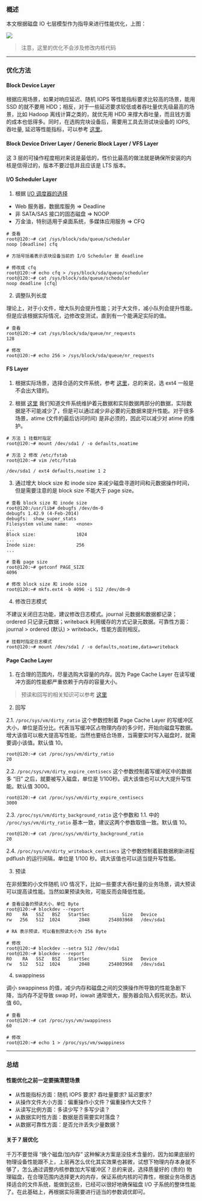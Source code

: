 ### 概述

本文根据磁盘 IO 七层模型作为指导来进行性能优化，上图：

![](https://raw.githubusercontent.com/hsxhr-10/picture/master/块设备分层图2.jpg)

> 注意，这里的优化不会涉及修改内核代码

---

### 优化方法

#### Block Device Layer

根据应用场景，如果对响应延迟、随机 IOPS 等性能指标要求比较高的场景，能用 SSD 的就不要用 HDD；相反，对于一些延迟要求较低或者吞吐量优先级最高的场景，比如  Hadoop 离线计算之类的，就优先用 HDD 来撑大吞吐量，而且钱方面的成本也低得多。同时，在选购完块设备后，需要用工具去测试块设备的 IOPS, 吞吐量, 延迟等性能指标，可以参考 [这里](https://github.com/hsxhr-10/blog/blob/master/Linux/【磁盘%20IO】--%20性能测试(Block%20Device%20Layer).md)。

#### Block Device Driver Layer / Generic Block Layer / VFS Layer

这 3 层的可操作程度相对来说是最低的，性价比最高的做法就是确保所安装的内核是信得过的，版本不要过低并且应该是 LTS 版本。

#### I/O Scheduler Layer

1. 根据 [I/O 调度器的选择](https://github.com/hsxhr-10/blog/blob/master/Linux/【磁盘%20IO】--%20IO%20Scheduler%20Layer.md#io-调度器的选择)

- Web 服务器，数据库服务 => Deadline
- 非 SATA/SAS 接口的固态磁盘 => NOOP
- 万金油，特别适用于桌面系统，多媒体应用服务 => CFQ

```
# 查看
root@120:~# cat /sys/block/sda/queue/scheduler 
noop [deadline] cfq

# 方括号括着表示该块设备当前的 I/O Scheduler 是 deadline

# 修改成 cfq
root@120:~# echo cfq > /sys/block/sda/queue/scheduler
root@120:~# cat /sys/block/sda/queue/scheduler 
noop deadline [cfq] 
```

2. 调整队列长度

理论上，对于小文件，增大队列会提升性能；对于大文件，减小队列会提升性能。但是应该根据实际情况，边修改变测试，直到有一个能满足实际的值。

```
# 查看
root@120:~# cat /sys/block/sda/queue/nr_requests
128

# 修改
root@120:~# echo 256 > /sys/block/sda/queue/nr_requests
```

#### FS Layer

1. 根据实际场景，选择合适的文件系统，参考 [这里](https://github.com/hsxhr-10/blog/blob/master/Linux/【磁盘%20IO】--%20FS%20Layer.md#2-选择对照表)，总的来说，选 ext4 一般是不会出大错的。

2. 根据 [这里](https://github.com/hsxhr-10/blog/blob/master/Linux/【磁盘%20IO】--%20FS%20Layer.md) 我们知道文件系统维护着元数据和实际数据两部分的数据，实际数据是不可能减少了，但是可以通过减少非必要的元数据来提升性能。对于很多场景，atime (文件的最后访问时间) 是非必须的，因此可以减少对 atime 的维护。

```
# 方法 1 挂载时指定
root@120:~# mount /dev/sda1 / -o defaults,noatime

# 方法 2 修改 /etc/fstab
root@120:~# vim /etc/fstab

/dev/sda1 / ext4 defaults,noatime 1 2
```

3. 通过增大 block size 和 inode size 来减少磁盘寻道时间和元数据操作时间，但是需要注意的是 block size 不能大于 page size。

```
# 查看 block size 和 inode size
root@120:/usr/lib# debugfs /dev/dm-0
debugfs 1.42.9 (4-Feb-2014)
debugfs:  show_super_stats
Filesystem volume name:   <none>
...
Block size:               1024
...
Inode size:               256
...

# 查看 page size
root@120:~# getconf PAGE_SIZE
4096

# 修改 block size 和 inode size
root@120:~# mkfs.ext4 -b 4096 -i 512 /dev/dm-0
```

4. 修改日志模式

不建议关闭日志功能，建议修改日志模式。journal 元数据和数据都记录；ordered 只记录元数据；writeback 利用缓存的方式记录元数据。可靠性方面：journal > ordered (默认) > writeback，性能方面则相反。

```
# 挂载时指定日志模式
root@120:~# mount /dev/sda1 / -o defaults,noatime,data=writeback
```

#### Page Cache Layer

1. 在合理的范围内，尽量选购大容量的内存。因为 Page Cache Layer 在读写缓冲方面的性能都严重依赖于内存的容量大小。

> 预读和回写的相关知识可以参考 [这里](https://github.com/hsxhr-10/blog/blob/master/Linux/【磁盘%20IO】--%20Page%20Cache%20Layer.md#预读和回写)

2. 回写

2.1. `/proc/sys/vm/dirty_ratio` 这个参数控制着 Page Cache Layer 的写缓冲区大小，单位是百分比。代表当写缓冲区占物理内存的多少时，开始向磁盘写数据。增大该值可以极大提高写性能，当然也要结合场景，当需要实时写入磁盘时，就需要调小该值。默认值 10。

```
root@120:~# cat /proc/sys/vm/dirty_ratio
20
```

2.2. `/proc/sys/vm/dirty_expire_centisecs` 这个参数控制着写缓冲区中的数据多 “旧” 之后，就要被写入磁盘，单位是 1/100秒。调大该值也可以大大提升写性能。默认值 3000。

```
root@120:~# cat /proc/sys/vm/dirty_expire_centisecs
3000
```

2.3. `/proc/sys/vm/dirty_background_ratio` 这个参数和 1.1. 中的 `/proc/sys/vm/dirty_ratio` 基本一致，建议这两个参数取值一致。默认值 10。

```
root@120:~# cat /proc/sys/vm/dirty_background_ratio
20
```

2.4. `/proc/sys/vm/dirty_writeback_centisecs` 这个参数控制着脏数据刷新进程 pdflush 的运行间隔，单位是 1/100 秒。调大该值也可以适当提升写性能。

3. 预读

在非频繁的小文件随机 I/O 情况下，比如一些要求大吞吐量的业务场景，调大预读可以提高读性能。当然如果预读失败，可能反而会降低性能。

```
# 查看设备的预读大小，单位 Byte
root@120:~# blockdev --report
RO    RA   SSZ   BSZ   StartSec            Size   Device
rw   256   512  1024       2048       254803968   /dev/sda1

# RA 表示预读，可以看到预读大小为 256 Byte

# 修改
root@120:~# blockdev --setra 512 /dev/sda1
root@120:~# blockdev --report
RO    RA   SSZ   BSZ   StartSec            Size   Device
rw   512   512  1024       2048       254803968   /dev/sda1
```

4. swappiness

调小 swappiness 的值，减少内存和磁盘之间的交换操作所导致的性能急剧下降，当内存不足导致 swap 时，iowait 通常很大，服务器会陷入假死状态。默认值 60。

```
# 查看
root@120:~# cat /proc/sys/vm/swappiness 
60

# 修改
root@120:~# echo 1 > /proc/sys/vm/swappiness
```

---

### 总结

#### 性能优化之前一定要搞清楚场景

- 从性能指标方面：随机 IOPS 要求? 吞吐量要求? 延迟要求?
- 从操作文件大小方面：偏重操作小文件？偏重操作大文件？
- 从读写比例方面：多读少写？多写少读？
- 从数据实时性方面：数据是否需要实时落盘？
- 从数据可靠性方面：是否允许丢失少量数据？

#### 关于 7 层优化

千万不要觉得 “换个磁盘/加内存” 这种解决方案是没技术含量的，因为如果底层的物理设备性能跟不上，上层再怎么优化其实效果也甚微，试想下物理内存本身就不够了，怎么通过调整内核参数加大写缓冲区？总的来说，选择质量好的 (贵的) 物理磁盘，在合理范围内选择更大的内存，保证系统内核的可靠性，根据业务场景选择适合的文件系统，能做到这些，已经可以很好地确保磁盘 I/O 子系统的整体性能了。在此基础上，再根据实际需要进行适当的参数调优即可。
